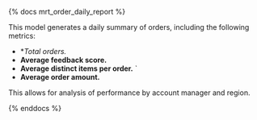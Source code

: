 {% docs mrt_order_daily_report %}

This model generates a daily summary of orders, including the following metrics:
- **Total orders.*
- **Average feedback score.**
- **Average distinct items per order.** `
- **Average order amount.**

This allows for analysis of performance by account manager and region.

{% enddocs %}
